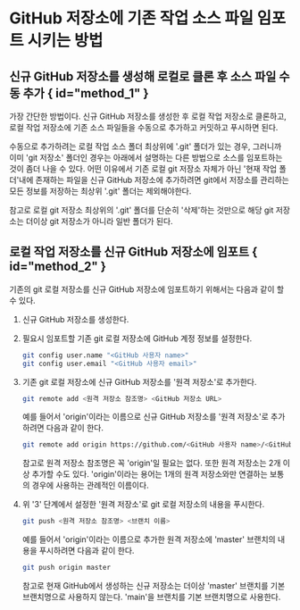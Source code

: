 # GitHub 저장소에 기존 작업 소스 파일 임포트 시키는 방법

## 신규 GitHub 저장소를 생성해 로컬로 클론 후 소스 파일 수동 추가 { id="method_1" }

가장 간단한 방법이다. 신규 GitHub 저장소를 생성한 후 로컬 작업 저장소로 클론하고,
로컬 작업 저장소에 기존 소스 파일들을 수동으로 추가하고 커밋하고 푸시하면 된다.

수동으로 추가하려는 로컬 작업 소스 폴더 최상위에 '.git' 폴더가 있는 경우, 그러니까 이미 'git 저장소' 폴더인 경우는 아래에서 설명하는 다른 방법으로 소스를
임포트하는 것이 좀더 나을 수 있다. 어떤 이유에서 기존 로컬 git 저장소 자체가 아닌 '현재 작업 폴더'내에 존재하는 파일을 신규 GitHub 저장소에 추가하려면
git에서 저장소를 관리하는 모든 정보를 저장하는 최상위 '.git' 폴더는 제외해야한다.

참고로 로컬 git 저장소 최상위의 '.git' 폴더를 단순히 '삭제'하는 것만으로 해당 git 저장소는 더이상 git 저장소가 아니라 일반 폴더가 된다.

## 로컬 작업 저장소를 신규 GitHub 저장소에 임포트 { id="method_2" }

기존의 git 로컬 저장소를 신규 GitHub 저장소에 임포트하기 위해서는 다음과 같이 할 수 있다.

1. 신규 GitHub 저장소를 생성한다.

2. 필요시 임포트할 기존 git 로컬 저장소에 GitHub 계정 정보를 설정한다.

   ```bash
   git config user.name "<GitHub 사용자 name>"
   git config user.email "<GitHub 사용자 email>"
   ```

3. 기존 git 로컬 저장소에 신규 GitHub 저장소를 '원격 저장소'로 추가한다.

   ```bash
   git remote add <원격 저장소 참조명> <GitHub 저장소 URL>
   ```
   
   예를 들어서 'origin'이라는 이름으로 신규 GitHub 저장소를 '원격 저장소'로 추가하려면 다음과 같이 한다.
    
   ```bash
   git remote add origin https://github.com/<GitHub 사용자 name>/<GitHub 저장소 이름>.git
   ```
   
   참고로 원격 저장소 참조명은 꼭 'origin'일 필요는 없다. 또한 원격 저장소는 2개 이상 추가할 수도 있다.
   'origin'이라는 용어는 1개의 원격 저장소와만 연결하는 보통의 경우에 사용하는 관례적인 이름이다.

4. 위 '3' 단계에서 설정한 '원격 저장소'로 git 로컬 저장소의 내용을 푸시한다.

   ```bash 
   git push <원격 저장소 참조명> <브랜치 이름>
   ```
   
   예를 들어서 'origin'이라는 이름으로 추가한 원격 저장소에 'master' 브랜치의 내용을 푸시하려면 다음과 같이 한다.
   
   ```bash
   git push origin master
   ```
   
   참고로 현재 GitHub에서 생성하는 신규 저장소는 더이상 'master' 브랜치를 기본 브랜치명으로 사용하지 않는다. 'main'을 브랜치를 기본 브랜치명으로 
   사용한다.
